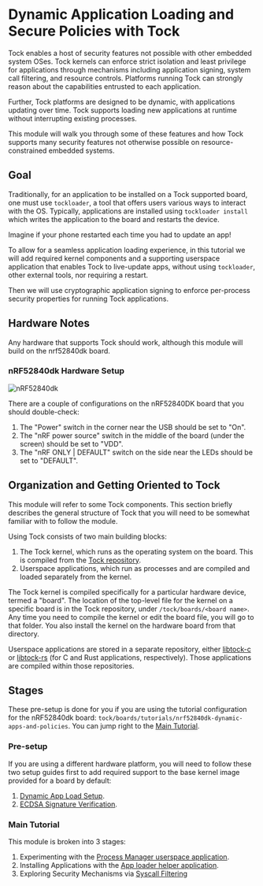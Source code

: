 # Dynamic Application Loading and Secure Policies with Tock

Tock enables a host of security features not possible with other embedded system
OSes. Tock kernels can enforce strict isolation and least privilege for
applications through mechanisms including application signing, system call
filtering, and resource controls. Platforms running Tock can strongly reason
about the capabilities entrusted to each application.

Further, Tock platforms are designed to be dynamic, with applications updating
over time. Tock supports loading new applications at runtime without
interrupting existing processes.

This module will walk you through some of these features and how Tock supports
many security features not otherwise possible on resource-constrained embedded
systems.

## Goal

Traditionally, for an application to be installed on a Tock supported board, one
must use `tockloader`, a tool that offers users various ways to interact with
the OS. Typically, applications are installed using `tockloader install` which writes
the application to the board and restarts the device.

Imagine if your phone restarted each time you had to update an app!

To allow for a seamless application loading experience, in this tutorial we will
add required kernel components and a supporting userspace application that
enables Tock to live-update apps, without using `tockloader`, other
external tools, nor requiring a restart.

Then we will use cryptographic application signing to enforce per-process
security properties for running Tock applications.

## Hardware Notes

Any hardware that supports Tock should work, although this module will build on
the nrf52840dk board.

### nRF52840dk Hardware Setup

![nRF52840dk](../../imgs/nrf52840dk.jpg)

There are a couple of configurations on the nRF52840DK board that you should
double-check:

1. The "Power" switch in the corner near the USB should be set to "On".
2. The "nRF power source" switch in the middle of the board (under the screen)
   should be set to "VDD".
3. The "nRF ONLY | DEFAULT" switch on the side near the LEDs should be set to
   "DEFAULT".

## Organization and Getting Oriented to Tock

This module will refer to some Tock components. This section briefly describes
the general structure of Tock that you will need to be somewhat familiar with to
follow the module.

Using Tock consists of two main building blocks:

1. The Tock kernel, which runs as the operating system on the board. This is
   compiled from the [Tock repository](https://github.com/tock/tock).
2. Userspace applications, which run as processes and are compiled and loaded
   separately from the kernel.

The Tock kernel is compiled specifically for a particular hardware device,
termed a "board". The location of the top-level file for the kernel on a
specific board is in the Tock repository, under `/tock/boards/<board name>`. Any
time you need to compile the kernel or edit the board file, you will go to that
folder. You also install the kernel on the hardware board from that directory.

Userspace applications are stored in a separate repository, either
[libtock-c](https://github.com/tock/libtock-c) or
[libtock-rs](https://github.com/tock/libtock-rs) (for C and Rust applications,
respectively). Those applications are compiled within those repositories.

## Stages

These pre-setup is done for you if you are using the tutorial configuration for
the nRF52840dk board:
`tock/boards/tutorials/nrf52840dk-dynamic-apps-and-policies`. You can jump right
to the [Main Tutorial](#main-tutorial).

### Pre-setup

If you are using a different hardware platform, you will need to follow these
two setup guides first to add required support to the base kernel image provided
for a board by default:

1. [Dynamic App Load Setup](../setup/dynamic-app-loading.md).
2. [ECDSA Signature Verification](../setup/ecdsa.md).

### Main Tutorial

This module is broken into 3 stages:

1. Experimenting with the
   [Process Manager userspace application](./process-manager.md).
2. Installing Applications with the
   [App loader helper application](./app-loader.md).
3. Exploring Security Mechanisms via [Syscall Filtering](./snooping.md)
